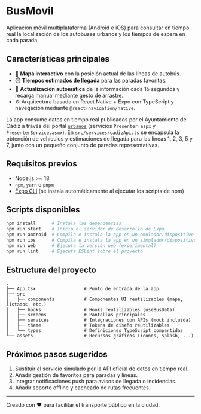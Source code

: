 # BusMovil

Aplicación móvil multiplataforma (Android e iOS) para consultar en tiempo real la localización de
los autobuses urbanos y los tiempos de espera en cada parada.

## Características principales

- 📍 **Mapa interactivo** con la posición actual de las líneas de autobús.
- ⏱️ **Tiempos estimados de llegada** para las paradas favoritas.
- 🔄 **Actualización automática** de la información cada 15 segundos y recarga manual mediante
  gesto de arrastre.
- ⚙️ Arquitectura basada en React Native + Expo con TypeScript y navegación mediante
  `@react-navigation/native`.

La app consume datos en tiempo real publicados por el Ayuntamiento de Cádiz a través del portal
[`urbanos`](http://77.224.241.76/urbanos/) (servicios `Presenter.aspx` y `PresenterService.asmx`).
En `src/services/cadizApi.ts` se encapsula la obtención de vehículos y estimaciones de llegada
para las líneas 1, 2, 3, 5 y 7, junto con un pequeño conjunto de paradas representativas.

## Requisitos previos

- Node.js >= 18
- `npm`, `yarn` o `pnpm`
- [Expo CLI](https://docs.expo.dev/workflow/expo-cli/) (se instala automáticamente al ejecutar los
  scripts de npm)

## Scripts disponibles

```bash
npm install      # Instala las dependencias
npm run start    # Inicia el servidor de desarrollo de Expo
npm run android  # Compila e instala la app en un emulador/dispositivo Android
npm run ios      # Compila e instala la app en un simulador/dispositivo iOS (macOS)
npm run web      # Ejecuta la versión web (experimental)
npm run lint     # Ejecuta ESLint sobre el proyecto
```

## Estructura del proyecto

```
.
├── App.tsx                  # Punto de entrada de la app
├── src
│   ├── components           # Componentes UI reutilizables (mapa, listados, etc.)
│   ├── hooks                # Hooks reutilizables (useBusData)
│   ├── screens              # Pantallas principales
│   ├── services             # Integraciones con APIs (mock incluida)
│   ├── theme                # Tokens de diseño reutilizables
│   └── types                # Definiciones TypeScript compartidas
└── assets                   # Recursos gráficos (iconos, splash, ...)
```

## Próximos pasos sugeridos

1. Sustituir el servicio simulado por la API oficial de datos en tiempo real.
2. Añadir gestión de favoritos para paradas y líneas.
3. Integrar notificaciones push para avisos de llegada o incidencias.
4. Añadir soporte offline y cacheado de rutas frecuentes.

---

Creado con ❤️ para facilitar el transporte público en la ciudad.

